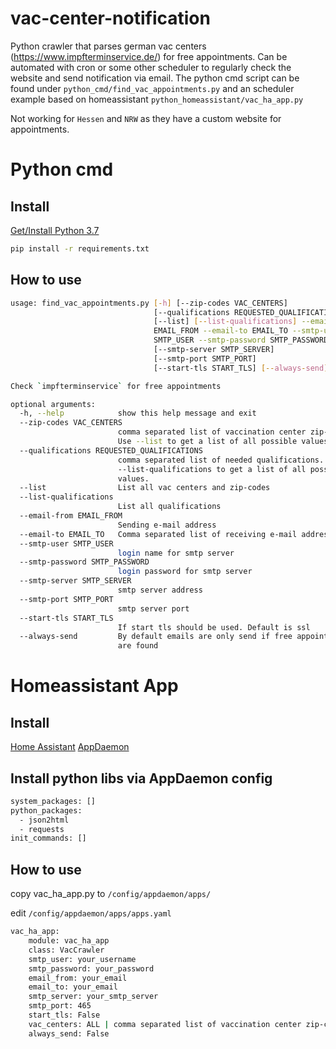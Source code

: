 # vac-center-notification
Python crawler that parses german vac centers (https://www.impfterminservice.de/) for free appointments.
Can be automated with cron or some other scheduler to regularly check the website and send notification via email.
The python cmd script can be found under `python_cmd/find_vac_appointments.py` and an scheduler example based on 
homeassistant `python_homeassistant/vac_ha_app.py` 

Not working for `Hessen` and `NRW` as they have a custom website for appointments.

# Python cmd

## Install
[Get/Install Python 3.7](https://www.python.org/downloads/release/python-370/)
```bash
pip install -r requirements.txt
```

## How to use
```bash
usage: find_vac_appointments.py [-h] [--zip-codes VAC_CENTERS]
                                [--qualifications REQUESTED_QUALIFICATIONS]
                                [--list] [--list-qualifications] --email-from
                                EMAIL_FROM --email-to EMAIL_TO --smtp-user
                                SMTP_USER --smtp-password SMTP_PASSWORD
                                [--smtp-server SMTP_SERVER]
                                [--smtp-port SMTP_PORT]
                                [--start-tls START_TLS] [--always-send]

Check `impfterminservice` for free appointments

optional arguments:
  -h, --help            show this help message and exit
  --zip-codes VAC_CENTERS
                        comma separated list of vaccination center zip-codes.
                        Use --list to get a list of all possible values.
  --qualifications REQUESTED_QUALIFICATIONS
                        comma separated list of needed qualifications. Use
                        --list-qualifications to get a list of all possible
                        values.
  --list                List all vac centers and zip-codes
  --list-qualifications
                        List all qualifications
  --email-from EMAIL_FROM
                        Sending e-mail address
  --email-to EMAIL_TO   Comma separated list of receiving e-mail addresses
  --smtp-user SMTP_USER
                        login name for smtp server
  --smtp-password SMTP_PASSWORD
                        login password for smtp server
  --smtp-server SMTP_SERVER
                        smtp server address
  --smtp-port SMTP_PORT
                        smtp server port
  --start-tls START_TLS
                        If start tls should be used. Default is ssl
  --always-send         By default emails are only send if free appointments
                        are found
```
# Homeassistant App

## Install
[Home Assistant](https://www.home-assistant.io/)
[AppDaemon](https://appdaemon.readthedocs.io)

## Install python libs via AppDaemon config
```bash
system_packages: []
python_packages:
  - json2html
  - requests
init_commands: []
```

## How to use
copy vac_ha_app.py to `/config/appdaemon/apps/`

edit `/config/appdaemon/apps/apps.yaml`
```bash
vac_ha_app:
    module: vac_ha_app
    class: VacCrawler
    smtp_user: your_username
    smtp_password: your_password
    email_from: your_email
    email_to: your_email
    smtp_server: your_smtp_server
    smtp_port: 465
    start_tls: False
    vac_centers: ALL | comma separated list of vaccination center zip-codes
    always_send: False
```

